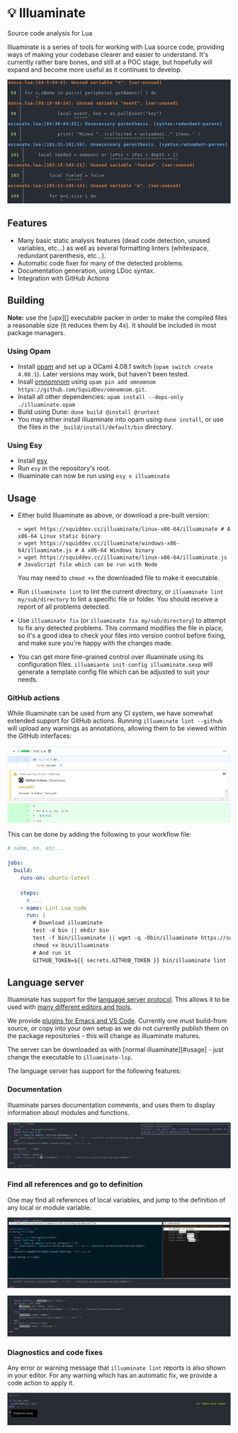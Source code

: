 # 💡 Illuaminate
Source code analysis for Lua

Illuaminate is a series of tools for working with Lua source code, providing
ways of making your codebase clearer and easier to understand. It's currently
rather bare bones, and still at a POC stage, but hopefully will expand and
become more useful as it continues to develop.

<p align="center">
<img src="doc/example.png"
  alt="An example of running illuaminate from the command line, displaying several warnings."
  title="Running illuaminate from the command line" />
</p>

## Features
 - Many basic static analysis features (dead code detection, unused variables,
   etc...) as well as several formatting linters (whitespace, redundant
   parenthesis, etc...).
 - Automatic code fixer for many of the detected problems.
 - Documentation generation, using LDoc syntax.
 - Integration with GitHub Actions

## Building

**Note:** use the [upx][] executable packer in order to make the compiled
files a reasonable size (it reduces them by 4x). It should be included in most
package managers.

### Using Opam
 - Install [opam][] and set up a OCaml 4.08.1 switch (`opam switch create
   4.08.1`). Later versions may work, but haven't been tested.
 - Insall [omnomnom][] using `opam pin add omnomnom https://github.com/SquidDev/omnomnom.git`.
 - Install all other dependencies: `opam install --deps-only ./illuaminate.opam`
 - Build using Dune: `dune build @install @runtest`
 - You may either install illuaminate into opam using `dune install`, or use the
   files in the `_build/install/default/bin` directory.

### Using Esy
 - Install [esy][]
 - Run `esy` in the repository's root.
 - Illuaminate can now be run using `esy x illuaminate`

## Usage
 - Either build Illuaminate as above, or download a pre-built version:
   ```
   > wget https://squiddev.cc/illuaminate/linux-x86-64/illuaminate # A x86-64 Linux static binary
   > wget https://squiddev.cc/illuaminate/windows-x86-64/illuaminate.js # A x86-64 Windows binary
   > wget https://squiddev.cc/illuaminate/linux-x86-64/illuaminate.js # JavaScript file which can be run with Node
   ```

   You may need to `chmod +x` the downloaded file to make it executable.

 - Run `illuaminate lint` to lint the current directory, or `illuaminate lint
   my/sub/directory` to lint a specific file or folder. You should receive a report of
   all problems detected.

 - Use `illuaminate fix` (or `illuaminate fix my/sub/directory`) to attempt to
   fix any detected problems. This command modifies the file in place, so it's a
   good idea to check your files into version control before fixing, and make
   sure you're happy with the changes made.

 - You can get more fine-grained control over illuaminate using its
   configuration files. `illuamiante init-config illuaminate.sexp` will generate
   a template config file which can be adjusted to suit your needs.

### GitHub actions
While illuaminate can be used from any CI system, we have somewhat extended
support for GitHub actions. Running `illuaminate lint --github` will upload any
warnings as annotations, allowing them to be viewed within the GitHub
interfaces:

<p align="center">
<img src="doc/gh-annotations.png"
  alt="A warning displayed in GitHub's annotation view"
  title="A warning displayed inline on GitHub"/>
</p>

This can be done by adding the following to your workflow file:

```yml
# name, on, etc...

jobs:
  build:
    runs-on: ubuntu-latest

    steps:
      # ...
    - name: Lint Lua code
      run: |
        # Download illuaminate
        test -d bin || mkdir bin
        test -f bin/illuaminate || wget -q -Obin/illuaminate https://squiddev.cc/illuaminate/bin/illuaminate
        chmod +x bin/illuaminate
        # And run it
        GITHUB_TOKEN=${{ secrets.GITHUB_TOKEN }} bin/illuaminate lint --github
```

## Language server
Illuaminate has support for the [language server protocol][lsp]. This allows it
to be used with [many different editors and tools][lsp_editors].

We provide [plugins for Emacs and VS Code][editor_tree]. Currently one must
build-from source, or copy into your own setup as we do not currently publish
them on the package repositories - this will change as illuaminate matures.

The server can be downloaded as with [normal illuaminate][#usage] - just change
the executable to `illuaminate-lsp`.

The language server has support for the following features:

### Documentation
Illuaminate parses documentation comments, and uses them to display information
about modules and functions.

<p align="center">
<img src="doc/emacs-doc.png" title="Displaying member documentation within Emacs." />
</p>

### Find all references and go to definition
One may find all references of local variables, and jump to the definition of
any local or module variable.

<p align="center">
<img src="doc/emacs-references.png" title="Find all references of a local variable" />
</p>
<p align="center">
<img src="doc/emacs-highlight.png" title="Highlight all references and assignments of a variable." />
</p>

### Diagnostics and code fixes
Any error or warning message that `illuaminate lint` reports is also shown in
your editor. For any warning which has an automatic fix, we provide a code
action to apply it.

<p align="center">
<img src="doc/emacs-warning.png" title="A basic warning and available code action." />
</p>


[opam]: https://opam.ocaml.org/doc/Install.html
[omnomnom]: https://github.com/SquidDev/omnomnom
[actions]: https://github.com/features/actions
[esy]: https://esy.sh/
[lsp]: https://microsoft.github.io/language-server-protocol
[lsp_editors]: https://microsoft.github.io/language-server-protocol/implementors/tools
[editor_tree]: https://github.com/SquidDev/illuaminate/tree/master/src/editor
